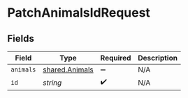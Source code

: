 # PatchAnimalsIdRequest


## Fields

| Field                                            | Type                                             | Required                                         | Description                                      |
| ------------------------------------------------ | ------------------------------------------------ | ------------------------------------------------ | ------------------------------------------------ |
| `animals`                                        | [shared.Animals](../../models/shared/animals.md) | :heavy_minus_sign:                               | N/A                                              |
| `id`                                             | *string*                                         | :heavy_check_mark:                               | N/A                                              |